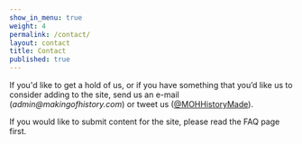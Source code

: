 ```yaml
---
show_in_menu: true
weight: 4
permalink: /contact/
layout: contact
title: Contact
published: true
---
```




If you'd like to get a hold of us, or if you have something that you’d like us to consider adding to the site, send us an e-mail (_admin@makingofhistory.com_) or tweet us ([@MOHHistoryMade](https://twitter.com/MOHHistoryMade)).

If you would like to submit content for the site, please read the FAQ page first.
